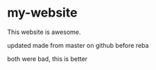 # my-website

This website is awesome.

updated made from master on github before reba


both were bad, this is better
